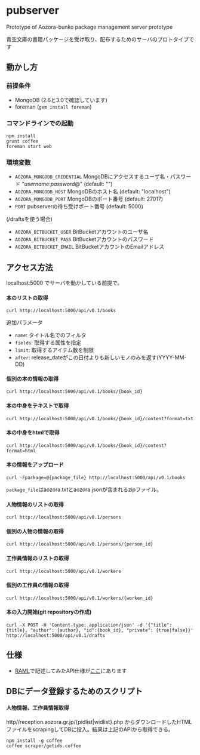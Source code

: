 # pubserver
Prototype of Aozora-bunko package management server prototype

青空文庫の書籍パッケージを受け取り、配布するためのサーバのプロトタイプです

## 動かし方

### 前提条件
* MongoDB (2.6と3.0で確認しています)
* foreman (`gem install foreman`)


### コマンドラインでの起動
```
npm install
grunt coffee
foreman start web
```

### 環境変数

* `AOZORA_MONGODB_CREDENTIAL` MongoDBにアクセスするユーザ名・パスワード "*username*:*password*@" (default: "")
* `AOZORA_MONGODB_HOST` MongoDBのホスト名 (default: "localhost")
* `AOZORA_MONGODB_PORT` MongoDBのポート番号 (default: 27017)
* `PORT` pubserverの待ち受けポート番号 (default: 5000)

(/draftsを使う場合)
* `AOZORA_BITBUCKET_USER` BitBucketアカウントのユーザ名
* `AOZORA_BITBUCKET_PASS` BitBucketアカウントのパスワード
* `AOZORA_BITBUCKET_EMAIL` BitBucketアカウントのEmailアドレス


## アクセス方法

localhost:5000 でサーバを動かしている前提で。

#### 本のリストの取得
```
curl http://localhost:5000/api/v0.1/books
```

追加パラメータ
 - `name`: タイトル名でのフィルタ
 - `fields`: 取得する属性を指定
 - `limit`: 取得するアイテム数を制限
 - `after`: release_dateがこの日付よりも新しいモノのみを返す(YYYY-MM-DD)

#### 個別の本の情報の取得
```
curl http://localhost:5000/api/v0.1/books/{book_id}
```

#### 本の中身をテキストで取得
```
curl http://localhost:5000/api/v0.1/books/{book_id}/content?format=txt
```

#### 本の中身をhtmlで取得
```
curl http://localhost:5000/api/v0.1/books/{book_id}/content?format=html
```

#### 本の情報をアップロード
```
curl -Fpackage=@{package_file} http://localhost:5000/api/v0.1/books
```

`package_file`はaozora.txtとaozora.jsonが含まれるzipファイル。

#### 人物情報のリストの取得
```
curl http://localhost:5000/api/v0.1/persons
```

#### 個別の人物の情報の取得
```
curl http://localhost:5000/api/v0.1/persons/{person_id}
```

#### 工作員情報のリストの取得
```
curl http://localhost:5000/api/v0.1/workers
```

#### 個別の工作員の情報の取得
```
curl http://localhost:5000/api/v0.1/workers/{worker_id}
```

#### 本の入力開始(git repositoryの作成)
```
curl -X POST -H 'Content-type: application/json' -d '{"title": {title}, "author": {author}, "id":{book_id}, "private": {true|false}}' http://localhost:5000/api/v0.1/drafts
```

## 仕様
* [RAML](http://raml.org/)で記述してみたAPI仕様が[ここ](./pubserver.raml)にあります

## DBにデータ登録するためのスクリプト

#### 人物情報、工作員情報取得

http//reception<span></span>.aozora.gr.jp/{pidlist|widlist}.php からダウンロードしたHTMLファイルをscrapingしてDBに投入。結果は上記のAPIから取得できる。

```
npm install -g coffee
coffee scraper/getids.coffee
```
